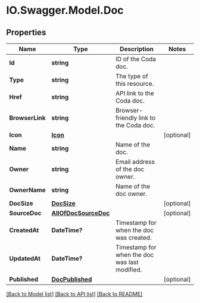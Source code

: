 # IO.Swagger.Model.Doc
## Properties

Name | Type | Description | Notes
------------ | ------------- | ------------- | -------------
**Id** | **string** | ID of the Coda doc. | 
**Type** | **string** | The type of this resource. | 
**Href** | **string** | API link to the Coda doc. | 
**BrowserLink** | **string** | Browser-friendly link to the Coda doc. | 
**Icon** | [**Icon**](Icon.md) |  | [optional] 
**Name** | **string** | Name of the doc. | 
**Owner** | **string** | Email address of the doc owner. | 
**OwnerName** | **string** | Name of the doc owner. | 
**DocSize** | [**DocSize**](DocSize.md) |  | [optional] 
**SourceDoc** | [**AllOfDocSourceDoc**](AllOfDocSourceDoc.md) |  | [optional] 
**CreatedAt** | **DateTime?** | Timestamp for when the doc was created. | 
**UpdatedAt** | **DateTime?** | Timestamp for when the doc was last modified. | 
**Published** | [**DocPublished**](DocPublished.md) |  | [optional] 

[[Back to Model list]](../README.md#documentation-for-models) [[Back to API list]](../README.md#documentation-for-api-endpoints) [[Back to README]](../README.md)

